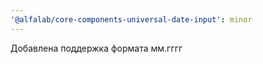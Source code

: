 ```yaml
---
'@alfalab/core-components-universal-date-input': minor
---
```


Добавлена поддержка формата мм.гггг
